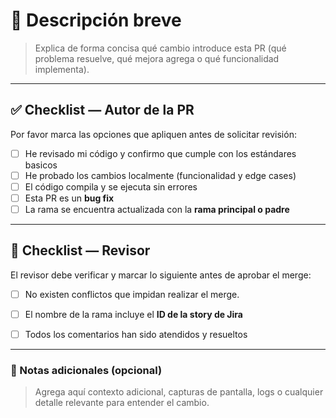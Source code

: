 # 📝 Descripción breve
> Explica de forma concisa qué cambio introduce esta PR (qué problema resuelve, qué mejora agrega o qué funcionalidad implementa).

---

## ✅ Checklist — Autor de la PR

Por favor marca las opciones que apliquen antes de solicitar revisión:

- [ ] He revisado mi código y confirmo que cumple con los estándares basicos
- [ ] He probado los cambios localmente (funcionalidad y edge cases)
- [ ] El código compila y se ejecuta sin errores  
- [ ] Esta PR es un **bug fix**
- [ ] La rama se encuentra actualizada con la **rama principal o padre**

---

## 👀 Checklist — Revisor

El revisor debe verificar y marcar lo siguiente antes de aprobar el merge:

- [ ] No existen conflictos que impidan realizar el merge.
- [ ] El nombre de la rama incluye el **ID de la story de Jira**
- [ ] Todos los comentarios han sido atendidos y resueltos


---

### 🧩 Notas adicionales (opcional)
> Agrega aquí contexto adicional, capturas de pantalla, logs o cualquier detalle relevante para entender el cambio.
